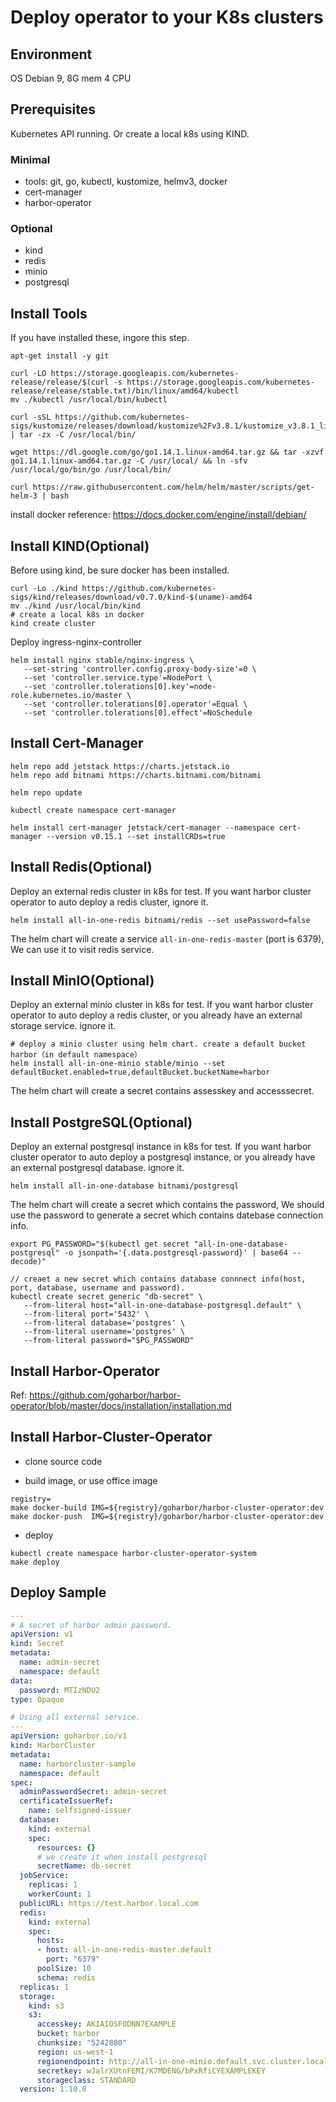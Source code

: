 # Deploy operator to your K8s clusters

## Environment

OS Debian 9, 8G mem 4 CPU

## Prerequisites

Kubernetes API running. Or create a local k8s using KIND.

### Minimal

- tools: git, go, kubectl, kustomize, helmv3, docker
- cert-manager
- harbor-operator

### Optional
- kind
- redis
- minio
- postgresql

## Install Tools

If you have installed these, ingore this step.

```shell script
apt-get install -y git

curl -LO https://storage.googleapis.com/kubernetes-release/release/$(curl -s https://storage.googleapis.com/kubernetes-release/release/stable.txt)/bin/linux/amd64/kubectl
mv ./kubectl /usr/local/bin/kubectl

curl -sSL https://github.com/kubernetes-sigs/kustomize/releases/download/kustomize%2Fv3.8.1/kustomize_v3.8.1_linux_amd64.tar.gz | tar -zx -C /usr/local/bin/ 

wget https://dl.google.com/go/go1.14.1.linux-amd64.tar.gz && tar -xzvf go1.14.1.linux-amd64.tar.gz -C /usr/local/ && ln -sfv /usr/local/go/bin/go /usr/local/bin/

curl https://raw.githubusercontent.com/helm/helm/master/scripts/get-helm-3 | bash
```

install docker reference: https://docs.docker.com/engine/install/debian/

## Install KIND(Optional)

Before using kind, be sure docker has been installed.

```shell script
curl -Lo ./kind https://github.com/kubernetes-sigs/kind/releases/download/v0.7.0/kind-$(uname)-amd64
mv ./kind /usr/local/bin/kind
# create a local k8s in docker
kind create cluster
```

Deploy ingress-nginx-controller

```shell script
helm install nginx stable/nginx-ingress \
   --set-string 'controller.config.proxy-body-size'=0 \
   --set 'controller.service.type'=NodePort \
   --set 'controller.tolerations[0].key'=node-role.kubernetes.io/master \
   --set 'controller.tolerations[0].operator'=Equal \
   --set 'controller.tolerations[0].effect'=NoSchedule
```


## Install Cert-Manager
```shell script
helm repo add jetstack https://charts.jetstack.io
helm repo add bitnami https://charts.bitnami.com/bitnami

helm repo update

kubectl create namespace cert-manager

helm install cert-manager jetstack/cert-manager --namespace cert-manager --version v0.15.1 --set installCRDs=true
```

## Install Redis(Optional)

Deploy an external redis cluster in k8s for test. 
If you want harbor cluster operator to auto deploy a redis cluster, ignore it.

```shell script
helm install all-in-one-redis bitnami/redis --set usePassword=false
```

The helm chart will create a service `all-in-one-redis-master` (port is 6379), We can use it to visit redis service.


## Install MinIO(Optional)

Deploy an external minio cluster in k8s for test. 
If you want harbor cluster operator to auto deploy a redis cluster, or you already have an external storage service. ignore it.

```shell script
# deploy a minio cluster using helm chart. create a default bucket harbor（in default namespace）
helm install all-in-one-minio stable/minio --set defaultBucket.enabled=true,defaultBucket.bucketName=harbor
```

The helm chart will create a secret contains assesskey and accesssecret.

## Install PostgreSQL(Optional)

Deploy an external postgresql instance in k8s for test. 
If you want harbor cluster operator to auto deploy a postgresql instance, or you already have an external postgresql database. ignore it.

```shell script
helm install all-in-one-database bitnami/postgresql
```

The helm chart will create a secret which contains the password, We should use the password to generate a secret which contains datebase connection info.
```shell script
export PG_PASSWORD="$(kubectl get secret "all-in-one-database-postgresql" -o jsonpath='{.data.postgresql-password}' | base64 --decode)"

// creaet a new secret which contains database connnect info(host, port, database, username and password).
kubectl create secret generic "db-secret" \
   --from-literal host="all-in-one-database-postgresql.default" \
   --from-literal port='5432' \
   --from-literal database='postgres' \
   --from-literal username='postgres' \
   --from-literal password="$PG_PASSWORD"
```

## Install Harbor-Operator

Ref: https://github.com/goharbor/harbor-operator/blob/master/docs/installation/installation.md

## Install Harbor-Cluster-Operator

- clone source code

- build image, or use office image

```shell script
registry=
make docker-build IMG=${registry}/goharbor/harbor-cluster-operator:dev
make docker-push  IMG=${registry}/goharbor/harbor-cluster-operator:dev
```

- deploy
```shell script
kubectl create namespace harbor-cluster-operator-system
make deploy
```

## Deploy Sample

```yaml
---
# A secret of harbor admin password.
apiVersion: v1
kind: Secret
metadata:
  name: admin-secret
  namespace: default
data:
  password: MTIzNDU2
type: Opaque

# Using all external service.
---
apiVersion: goharbor.io/v1
kind: HarborCluster
metadata:
  name: harborcluster-sample
  namespace: default
spec:
  adminPasswordSecret: admin-secret
  certificateIssuerRef:
    name: selfsigned-issuer
  database:
    kind: external
    spec:
      resources: {}
      # we create it when install postgresql
      secretName: db-secret
  jobService:
    replicas: 1
    workerCount: 1
  publicURL: https://test.harbor.local.com
  redis:
    kind: external
    spec:
      hosts:
      - host: all-in-one-redis-master.default
        port: "6379"
      poolSize: 10
      schema: redis
  replicas: 1
  storage:
    kind: s3
    s3:
      accesskey: AKIAIOSFODNN7EXAMPLE
      bucket: harbor
      chunksize: "5242880"
      region: us-west-1
      regionendpoint: http://all-in-one-minio.default.svc.cluster.local:9000
      secretkey: wJalrXUtnFEMI/K7MDENG/bPxRfiCYEXAMPLEKEY
      storageclass: STANDARD
  version: 1.10.0
```